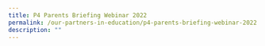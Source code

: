 ```yaml
---
title: P4 Parents Briefing Webinar 2022
permalink: /our-partners-in-education/p4-parents-briefing-webinar-2022
description: ""
---
```

